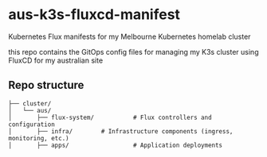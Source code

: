 # aus-k3s-fluxcd-manifest
Kubernetes Flux manifests for my Melbourne Kubernetes homelab cluster

this repo contains the GitOps config files for managing my K3s cluster using FluxCD for my australian site

## Repo structure
```
├── cluster/
│   └── aus/
│       ├── flux-system/           # Flux controllers and configuration
│       ├── infra/        # Infrastructure components (ingress, monitoring, etc.)
│       ├── apps/                  # Application deployments
```
